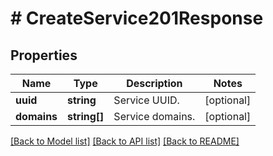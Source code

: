 # # CreateService201Response

## Properties

Name | Type | Description | Notes
------------ | ------------- | ------------- | -------------
**uuid** | **string** | Service UUID. | [optional]
**domains** | **string[]** | Service domains. | [optional]

[[Back to Model list]](../../README.md#models) [[Back to API list]](../../README.md#endpoints) [[Back to README]](../../README.md)
